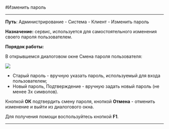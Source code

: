 ﻿#Изменить пароль

--------------------------------------------------------------------------------


**Путь**:  Администрирование - Система - Клиент - Изменить пароль

**Назначение:** сервис, используется для самостоятельного изменения своего пароля пользователем.

**Порядок работы:**

В открывшемся диалоговом окне Смена пароля пользователя: 

![](topic:Администрирование.AddFiles.Screenshot_10924.jpg)

- Старый пароль - вручную указать пароль, используемый для входа пользователем;
- Новый пароль, Подтверждение - вручную задать новый пароль (не менее 3х символов).

Кнопкой **ОК** подтвердить смену пароля, кнопкой **Отмена** - отменить изменение и выйти из диалогового окна.

Для получения помощи воспользуйтесь кнопкой  **F1**.

----------
